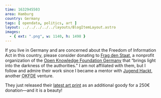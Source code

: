 ```yaml
---
time: 1632945503
area: Hamburg
country: Germany
tags: [ opendata, politics, art ]
layout: ../../../../../layouts/BlogItemLayout.astro
images:
  - { ext: ".png", w: 1140, h: 1498 }
---
```


If you live in Germany and are concerned about the Freedom of Information Act in this country, please consider donating to [Frag den Staat](https://fragdenstaat.de/), a nonprofit organization of the [Open Knowledge Foundation Germany](https://okfn.de/en/) that “brings light into the darkness of the authorities.” I am not affiliated with them, but I follow and admire their work since I became a mentor with [Jugend Hackt](https://jugendhackt.org/), another <abbr title="Open Knowledge Foundation Deutschland">OKFDE</abbr> venture.

They just released their [latest art print](https://fragdenstaat.de/spenden/kunstedition/) as an additional goody for a 250€ donation—and it is a beauty!
